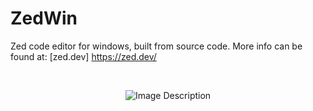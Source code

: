 # ZedWin
Zed code editor for windows, built from source code. More info can be found at: [zed.dev] https://zed.dev/

$~$

<p align="center">
  <img src="https://github.com/Ri4ndre/ZedWin/assets/137506800/3d7cf413-0fdd-4bab-9f33-108faae31a36" alt="Image Description">
</p>
